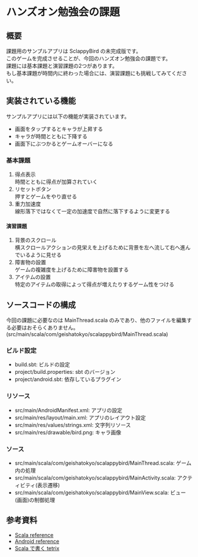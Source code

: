 # ハンズオン勉強会の課題

## 概要

課題用のサンプルアプリは SclappyBird の未完成版です。  
このゲームを完成させることが、今回のハンズオン勉強会の課題です。  
課題には基本課題と演習課題の2つがあります。  
もし基本課題が時間内に終わった場合には、演習課題にも挑戦してみてください。

## 実装されている機能

サンプルアプリには以下の機能が実装されています。
* 画面をタップするとキャラが上昇する
* キャラが時間とともに下降する
* 画面下にぶつかるとゲームオーバーになる

### 基本課題

1. 得点表示  
時間とともに得点が加算されていく
2. リセットボタン  
押すとゲームをやり直せる
3. 重力加速度  
線形落下ではなくて一定の加速度で自然に落下するように変更する

#### 演習課題

1. 背景のスクロール  
横スクロールアクションの見栄えを上げるために背景を左へ流して右へ進んでいるように見せる
2. 障害物の設置  
ゲームの複雑度を上げるために障害物を設置する
3. アイテムの設置  
特定のアイテムの取得によって得点が増えたりするゲーム性をつける

## ソースコードの構成

今回の課題に必要なのは MainThread.scala のみであり、他のファイルを編集する必要はおそらくありません。  
(src/main/scala/com/geishatokyo/scalappybird/MainThread.scala)

### ビルド設定

* build.sbt: ビルドの設定
* project/build.properties: sbt のバージョン
* project/android.sbt: 依存しているプラグイン

### リソース

* src/main/AndroidManifest.xml: アプリの設定
* src/main/res/layout/main.xml: アプリのレイアウト設定
* src/main/res/values/strings.xml: 文字列リソース
* src/main/res/drawable/bird.png: キャラ画像

### ソース

* src/main/scala/com/geishatokyo/scalappybird/MainThread.scala: ゲーム内の処理
* src/main/scala/com/geishatokyo/scalappybird/MainActivity.scala: アクティビティ(表示遷移)
* src/main/scala/com/geishatokyo/scalappybird/MainView.scala: ビュー(画面)の制御処理

## 参考資料

* [Scala reference](http://www.scala-lang.org/api/current/)
* [Android reference](http://developer.android.com/reference/packages.html)
* [Scala で書く tetrix](http://eed3si9n.com/tetrix-in-scala/ja/index.html)

